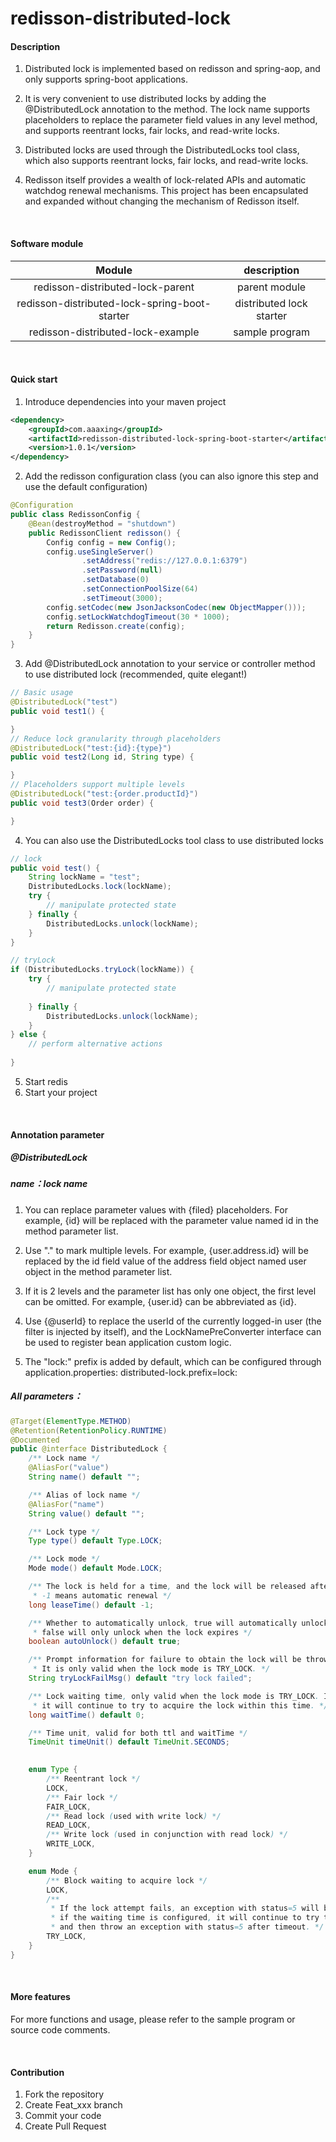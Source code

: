 # redisson-distributed-lock

#### Description
1. Distributed lock is implemented based on redisson and spring-aop, and only supports spring-boot applications.

2. It is very convenient to use distributed locks by adding the @DistributedLock annotation to the method. 
The lock name supports placeholders to replace the parameter field values in any level method, 
and supports reentrant locks, fair locks, and read-write locks.

3. Distributed locks are used through the DistributedLocks tool class, 
which also supports reentrant locks, fair locks, and read-write locks.

4. Redisson itself provides a wealth of lock-related APIs and automatic watchdog renewal mechanisms. 
This project has been encapsulated and expanded without changing the mechanism of Redisson itself.

<br/>

#### Software module

|                    Module                     |        description        |
|:---------------------------------------------:|:-------------------------:|
|       redisson-distributed-lock-parent        |       parent module       |
| redisson-distributed-lock-spring-boot-starter | distributed lock starter	 |
|       redisson-distributed-lock-example       |      sample program       |

<br/>

#### Quick start

1. Introduce dependencies into your maven project

```xml
<dependency>
    <groupId>com.aaaxing</groupId>
    <artifactId>redisson-distributed-lock-spring-boot-starter</artifactId>
    <version>1.0.1</version>
</dependency>
```

2. Add the redisson configuration class (you can also ignore this step and use the default configuration)
```java
@Configuration
public class RedissonConfig {
    @Bean(destroyMethod = "shutdown")
    public RedissonClient redisson() {
        Config config = new Config();
        config.useSingleServer()
                .setAddress("redis://127.0.0.1:6379")
                .setPassword(null)
                .setDatabase(0)
                .setConnectionPoolSize(64)
                .setTimeout(3000);
        config.setCodec(new JsonJacksonCodec(new ObjectMapper()));
        config.setLockWatchdogTimeout(30 * 1000);
        return Redisson.create(config);
    }
}
```

3. Add @DistributedLock annotation to your service or controller method to use distributed lock 
(recommended, quite elegant!)
```java
// Basic usage
@DistributedLock("test")
public void test1() {

}
// Reduce lock granularity through placeholders
@DistributedLock("test:{id}:{type}")
public void test2(Long id, String type) {

}
// Placeholders support multiple levels
@DistributedLock("test:{order.productId}")
public void test3(Order order) {

}
```
4. You can also use the DistributedLocks tool class to use distributed locks
```java
// lock
public void test() {
    String lockName = "test";
    DistributedLocks.lock(lockName);
    try {
        // manipulate protected state
    } finally {
        DistributedLocks.unlock(lockName);
    }
}

// tryLock
if (DistributedLocks.tryLock(lockName)) {
    try {
        // manipulate protected state
        
    } finally {
        DistributedLocks.unlock(lockName);
    }
} else {
    // perform alternative actions
    
}
```
5. Start redis
6. Start your project

<br/>

#### Annotation parameter

##### @DistributedLock

##### name：lock name
1. You can replace parameter values with {filed} placeholders. For example, {id} will be replaced with the parameter 
value named id in the method parameter list.

2. Use "." to mark multiple levels. For example, {user.address.id} will be replaced by the id field value of the 
address field object named user object in the method parameter list.

3. If it is 2 levels and the parameter list has only one object, the first level can be omitted. 
For example, {user.id} can be abbreviated as {id}.

4. Use {@userId} to replace the userId of the currently logged-in user (the filter is injected by itself), 
and the LockNamePreConverter interface can be used to register bean application custom logic.

5. The "lock:" prefix is added by default, which can be configured through 
application.properties: distributed-lock.prefix=lock:

##### All parameters：
```java
@Target(ElementType.METHOD)
@Retention(RetentionPolicy.RUNTIME)
@Documented
public @interface DistributedLock {
    /** Lock name */
    @AliasFor("value")
    String name() default "";

    /** Alias of lock name */
    @AliasFor("name")
    String value() default "";

    /** Lock type */
    Type type() default Type.LOCK;

    /** Lock mode */
    Mode mode() default Mode.LOCK;

    /** The lock is held for a time, and the lock will be released after this time or when the method ends. 
     * -1 means automatic renewal */
    long leaseTime() default -1;

    /** Whether to automatically unlock, true will automatically unlock after the method ends; 
     * false will only unlock when the lock expires */
    boolean autoUnlock() default true;

    /** Prompt information for failure to obtain the lock will be thrown as an exception (status=5). 
     * It is only valid when the lock mode is TRY_LOCK. */
    String tryLockFailMsg() default "try lock failed";

    /** Lock waiting time, only valid when the lock mode is TRY_LOCK. If the lock fails to be acquired, 
     * it will continue to try to acquire the lock within this time. */
    long waitTime() default 0;

    /** Time unit, valid for both ttl and waitTime */
    TimeUnit timeUnit() default TimeUnit.SECONDS;

    
    enum Type {
        /** Reentrant lock */
        LOCK,
        /** Fair lock */
        FAIR_LOCK,
        /** Read lock (used with write lock) */
        READ_LOCK,
        /** Write lock (used in conjunction with read lock) */
        WRITE_LOCK,
    }

    enum Mode {
        /** Block waiting to acquire lock */
        LOCK,
        /** 
         * If the lock attempt fails, an exception with status=5 will be thrown immediately; 
         * if the waiting time is configured, it will continue to try to acquire the lock within the specified time, 
         * and then throw an exception with status=5 after timeout. */
        TRY_LOCK,
    }
}
```

<br/>

#### More features
For more functions and usage, please refer to the sample program or source code comments.

<br/>

#### Contribution

1.  Fork the repository
2.  Create Feat_xxx branch
3.  Commit your code
4.  Create Pull Request
